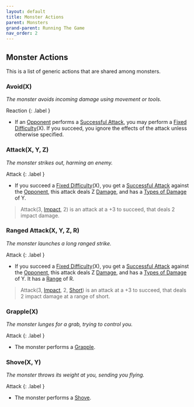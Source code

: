 ```yaml
---
layout: default
title: Monster Actions
parent: Monsters
grand-parent: Running The Game
nav_order: 2
---
```


## Monster Actions
This is a list of generic actions that are shared among monsters.

### Avoid(X)
*The monster avoids incoming damage using movement or tools.*

Reaction
{: .label }

* If an [Opponent](Terminology#Opponent) performs a [Successful Attack](Terminology#Successful%20Attack), you may perform a [Fixed Difficulty](Skills#Fixed%20Difficulty)(X). If you succeed, you ignore the effects of the attack unless otherwise specified.

### Attack(X, Y, Z)
*The monster strikes out, harming an enemy.*

Attack
{: .label }

* If you succeed a [Fixed Difficulty](Skills#Fixed%20Difficulty)(X), you get a [Successful Attack](Terminology#Successful%20Attack) against the [Opponent](Terminology#Opponent), this attack deals Z [Damage](Terminology#Damage), and has a [Types of Damage](Injury#Types%20of%20Damage) of Y.

> Attack(3, [Impact](Injury#Impact), 2) is an attack at a +3 to succeed, that deals 2 impact damage.


### Ranged Attack(X, Y, Z, R)
*The monster launches a long ranged strike.*

Attack
{: .label }

* If you succeed a [Fixed Difficulty](Skills#Fixed%20Difficulty)(X), you get a [Successful Attack](Terminology#Successful%20Attack) against the [Opponent](Terminology#Opponent), this attack deals Z [Damage](Terminology#Damage), and has a [Types of Damage](Injury#Types%20of%20Damage) of Y. It has a [Range](Weapons#Range) of R.

> Attack(3, [Impact](Injury#Impact), 2, [Short](Movement#Short)) is an attack at a +3 to succeed, that deals 2 impact damage at a range of short.


### Grapple(X)
*The monster lunges for a grab, trying to control you.*

Attack
{: .label }

* The monster performs a [Grapple](Special-Combat-Actions#Grapple).

### Shove(X, Y)
*The monster throws its weight at you, sending you flying.*

Attack
{: .label }

* The monster performs a [Shove](Special-Combat-Actions#Shove).